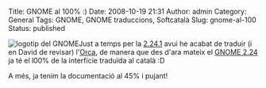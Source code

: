 Title: GNOME al 100% :)
Date: 2008-10-19 21:31
Author: admin
Category: General
Tags: GNOME, GNOME traduccions, Softcatalà
Slug: gnome-al-100
Status: published

<img src="http://gil.badall.net/wp-content/uploads/2008/01/gnomefoot.png" data-align="right" alt="logotip del GNOME" />Just a temps per la <a href="http://live.gnome.org/TwoPointTwentyfive" target="_blank" rel="noopener">2.24.1</a> avui he acabat de traduir (i en David de revisar) l'<a href="http://live.gnome.org/Orca" target="_blank" rel="noopener">Orca</a>, de manera que des d'ara mateix el <a href="http://l10n.gnome.org/languages/ca/gnome-2-24" target="_blank" rel="noopener">GNOME 2.24</a> ja té el l00% de la interfície traduïda al català :D

A més, ja tenim la documentació al 45% i pujant!
